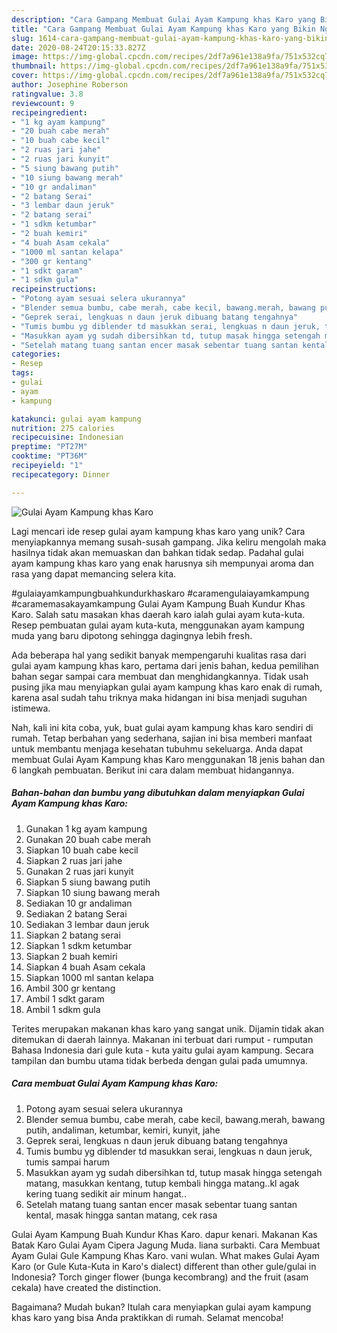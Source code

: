 ```yaml
---
description: "Cara Gampang Membuat Gulai Ayam Kampung khas Karo yang Bikin Ngiler"
title: "Cara Gampang Membuat Gulai Ayam Kampung khas Karo yang Bikin Ngiler"
slug: 1614-cara-gampang-membuat-gulai-ayam-kampung-khas-karo-yang-bikin-ngiler
date: 2020-08-24T20:15:33.827Z
image: https://img-global.cpcdn.com/recipes/2df7a961e138a9fa/751x532cq70/gulai-ayam-kampung-khas-karo-foto-resep-utama.jpg
thumbnail: https://img-global.cpcdn.com/recipes/2df7a961e138a9fa/751x532cq70/gulai-ayam-kampung-khas-karo-foto-resep-utama.jpg
cover: https://img-global.cpcdn.com/recipes/2df7a961e138a9fa/751x532cq70/gulai-ayam-kampung-khas-karo-foto-resep-utama.jpg
author: Josephine Roberson
ratingvalue: 3.8
reviewcount: 9
recipeingredient:
- "1 kg ayam kampung"
- "20 buah cabe merah"
- "10 buah cabe kecil"
- "2 ruas jari jahe"
- "2 ruas jari kunyit"
- "5 siung bawang putih"
- "10 siung bawang merah"
- "10 gr andaliman"
- "2 batang Serai"
- "3 lembar daun jeruk"
- "2 batang serai"
- "1 sdkm ketumbar"
- "2 buah kemiri"
- "4 buah Asam cekala"
- "1000 ml santan kelapa"
- "300 gr kentang"
- "1 sdkt garam"
- "1 sdkm gula"
recipeinstructions:
- "Potong ayam sesuai selera ukurannya"
- "Blender semua bumbu, cabe merah, cabe kecil, bawang.merah, bawang putih, andaliman, ketumbar, kemiri, kunyit, jahe"
- "Geprek serai, lengkuas n daun jeruk dibuang batang tengahnya"
- "Tumis bumbu yg diblender td masukkan serai, lengkuas n daun jeruk, tumis sampai harum"
- "Masukkan ayam yg sudah dibersihkan td, tutup masak hingga setengah matang, masukkan kentang, tutup kembali hingga matang..kl agak kering tuang sedikit air minum hangat.."
- "Setelah matang tuang santan encer masak sebentar tuang santan kental, masak hingga santan matang, cek rasa"
categories:
- Resep
tags:
- gulai
- ayam
- kampung

katakunci: gulai ayam kampung 
nutrition: 275 calories
recipecuisine: Indonesian
preptime: "PT27M"
cooktime: "PT36M"
recipeyield: "1"
recipecategory: Dinner

---
```



![Gulai Ayam Kampung khas Karo](https://img-global.cpcdn.com/recipes/2df7a961e138a9fa/751x532cq70/gulai-ayam-kampung-khas-karo-foto-resep-utama.jpg)

Lagi mencari ide resep gulai ayam kampung khas karo yang unik? Cara menyiapkannya memang susah-susah gampang. Jika keliru mengolah maka hasilnya tidak akan memuaskan dan bahkan tidak sedap. Padahal gulai ayam kampung khas karo yang enak harusnya sih mempunyai aroma dan rasa yang dapat memancing selera kita.

#gulaiayamkampungbuahkundurkhaskaro #caramengulaiayamkampung #caramemasakayamkampung Gulai Ayam Kampung Buah Kundur Khas Karo. Salah satu masakan khas daerah karo ialah gulai ayam kuta-kuta. Resep pembuatan gulai ayam kuta-kuta, menggunakan ayam kampung muda yang baru dipotong sehingga dagingnya lebih fresh.

Ada beberapa hal yang sedikit banyak mempengaruhi kualitas rasa dari gulai ayam kampung khas karo, pertama dari jenis bahan, kedua pemilihan bahan segar sampai cara membuat dan menghidangkannya. Tidak usah pusing jika mau menyiapkan gulai ayam kampung khas karo enak di rumah, karena asal sudah tahu triknya maka hidangan ini bisa menjadi suguhan istimewa.


Nah, kali ini kita coba, yuk, buat gulai ayam kampung khas karo sendiri di rumah. Tetap berbahan yang sederhana, sajian ini bisa memberi manfaat untuk membantu menjaga kesehatan tubuhmu sekeluarga. Anda dapat membuat Gulai Ayam Kampung khas Karo menggunakan 18 jenis bahan dan 6 langkah pembuatan. Berikut ini cara dalam membuat hidangannya.

<!--inarticleads1-->

##### Bahan-bahan dan bumbu yang dibutuhkan dalam menyiapkan Gulai Ayam Kampung khas Karo:

1. Gunakan 1 kg ayam kampung
1. Gunakan 20 buah cabe merah
1. Siapkan 10 buah cabe kecil
1. Siapkan 2 ruas jari jahe
1. Gunakan 2 ruas jari kunyit
1. Siapkan 5 siung bawang putih
1. Siapkan 10 siung bawang merah
1. Sediakan 10 gr andaliman
1. Sediakan 2 batang Serai
1. Sediakan 3 lembar daun jeruk
1. Siapkan 2 batang serai
1. Siapkan 1 sdkm ketumbar
1. Siapkan 2 buah kemiri
1. Siapkan 4 buah Asam cekala
1. Siapkan 1000 ml santan kelapa
1. Ambil 300 gr kentang
1. Ambil 1 sdkt garam
1. Ambil 1 sdkm gula


Terites merupakan makanan khas karo yang sangat unik. Dijamin tidak akan ditemukan di daerah lainnya. Makanan ini terbuat dari rumput - rumputan Bahasa Indonesia dari gule kuta - kuta yaitu gulai ayam kampung. Secara tampilan dan bumbu utama tidak berbeda dengan gulai pada umumnya. 

<!--inarticleads2-->

##### Cara membuat Gulai Ayam Kampung khas Karo:

1. Potong ayam sesuai selera ukurannya
1. Blender semua bumbu, cabe merah, cabe kecil, bawang.merah, bawang putih, andaliman, ketumbar, kemiri, kunyit, jahe
1. Geprek serai, lengkuas n daun jeruk dibuang batang tengahnya
1. Tumis bumbu yg diblender td masukkan serai, lengkuas n daun jeruk, tumis sampai harum
1. Masukkan ayam yg sudah dibersihkan td, tutup masak hingga setengah matang, masukkan kentang, tutup kembali hingga matang..kl agak kering tuang sedikit air minum hangat..
1. Setelah matang tuang santan encer masak sebentar tuang santan kental, masak hingga santan matang, cek rasa


Gulai Ayam Kampung Buah Kundur Khas Karo. dapur kenari. Makanan Kas Batak Karo Gulai Ayam Cipera Jagung Muda. liana surbakti. Cara Membuat Ayam Gulai Gule Kampung Khas Karo. vani wulan. What makes Gulai Ayam Karo (or Gule Kuta-Kuta in Karo&#39;s dialect) different than other gule/gulai in Indonesia? Torch ginger flower (bunga kecombrang) and the fruit (asam cekala) have created the distinction. 

Bagaimana? Mudah bukan? Itulah cara menyiapkan gulai ayam kampung khas karo yang bisa Anda praktikkan di rumah. Selamat mencoba!

